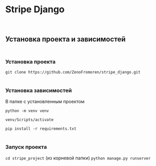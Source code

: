 # Stripe Django <br /><br />

## Установка проекта и зависимостей <br /><br />

### Установка проекта
```git clone https://github.com/ZenoFromoren/stripe_django.git``` <br /><br />

### Установка зависимостей
В папке с установленным проектом

```python -m venv venv```

```venv/Scripts/activate```

```pip install -r requirements.txt``` <br /><br />

### Запуск проекта
```cd stripe_project``` (из корневой папки)
```python manage.py runserver``` <br /><br />
